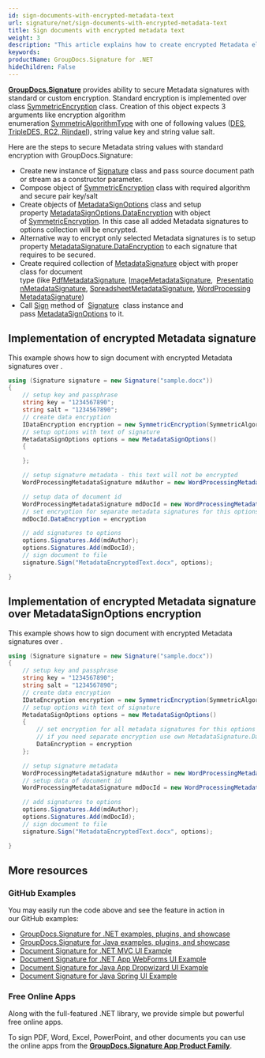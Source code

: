 ```yaml
---
id: sign-documents-with-encrypted-metadata-text
url: signature/net/sign-documents-with-encrypted-metadata-text
title: Sign documents with encrypted metadata text
weight: 3
description: "This article explains how to create encrypted Metadata electronic signature with GroupDocs.Signature API"
keywords: 
productName: GroupDocs.Signature for .NET
hideChildren: False
---
```

[**GroupDocs.Signature**](https://products.groupdocs.com/signature/net) provides ability to secure Metadata signatures with standard or custom encryption. Standard encryption is implemented over class [SymmetricEncryption](https://reference.groupdocs.com/signature/net/groupdocs.signature.domain.extensions/symmetricencryption) class. Creation of this object expects 3 arguments like encryption algorithm enumeration [SymmetricAlgorithmType](https://reference.groupdocs.com/signature/net/groupdocs.signature.domain.extensions/symmetricalgorithmtype) with one of following values ([DES, TripleDES, RC2, Rijndael](https://reference.groupdocs.com/signature/net/groupdocs.signature.domain.extensions/symmetricalgorithmtype)), string value key and string value salt.

Here are the steps to secure Metadata string values with standard encryption with GroupDocs.Signature:

* Create new instance of [Signature](https://reference.groupdocs.com/signature/net/groupdocs.signature/signature) class and pass source document path or stream as a constructor parameter.
* Compose object of [SymmetricEncryption](https://reference.groupdocs.com/signature/net/groupdocs.signature.domain.extensions/symmetricencryption) class with required algorithm and secure pair key/salt
* Create objects of [MetadataSignOptions](https://reference.groupdocs.com/signature/net/groupdocs.signature.options/metadatasignoptions) class and setup property [MetadataSignOptions.DataEncryption](https://reference.groupdocs.com/signature/net/groupdocs.signature.options/metadatasignoptions/dataencryption) with object of [SymmetricEncryption](https://reference.groupdocs.com/signature/net/groupdocs.signature.domain.extensions/symmetricencryption). In this case all added Metadata signatures to options collection will be encrypted.
* Alternative way to encrypt only selected Metadata signatures is to setup property [MetadataSignature.DataEncryption](https://reference.groupdocs.com/signature/net/groupdocs.signature.domain/metadatasignature/dataencryption) to each signature that requires to be secured.
* Create required collection of [MetadataSignature](https://reference.groupdocs.com/signature/net/groupdocs.signature.domain/metadatasignature) object with proper class for document type (like [PdfMetadataSignature](https://reference.groupdocs.com/signature/net/groupdocs.signature.domain/pdfmetadatasignature), [ImageMetadataSignature](https://reference.groupdocs.com/signature/net/groupdocs.signature.domain/imagemetadatasignature),  [PresentationMetadataSignature](https://reference.groupdocs.com/signature/net/groupdocs.signature.domain/presentationmetadatasignature), [SpreadsheetMetadataSignature](https://reference.groupdocs.com/signature/net/groupdocs.signature.domain/spreadsheetmetadatasignature), [WordProcessingMetadataSignature](https://reference.groupdocs.com/signature/net/groupdocs.signature.domain/wordprocessingmetadatasignature))
* Call [Sign](https://reference.groupdocs.com/signature/net/groupdocs.signature/signature/sign/) method of  [Signature](https://reference.groupdocs.com/signature/net/groupdocs.signature/signature)  class instance and pass [MetadataSignOptions](https://reference.groupdocs.com/signature/net/groupdocs.signature.options/metadatasignoptions) to it.

## Implementation of encrypted Metadata signature

This example shows how to sign document with encrypted Metadata signatures over .

```csharp
using (Signature signature = new Signature("sample.docx"))
{
    // setup key and passphrase
    string key = "1234567890";
    string salt = "1234567890";
    // create data encryption
    IDataEncryption encryption = new SymmetricEncryption(SymmetricAlgorithmType.Rijndael, key, salt);
    // setup options with text of signature
    MetadataSignOptions options = new MetadataSignOptions()
    {

    };

    // setup signature metadata - this text will not be encrypted
    WordProcessingMetadataSignature mdAuthor = new WordProcessingMetadataSignature("Author", "Mr.Scherlock Holmes");

    // setup data of document id
    WordProcessingMetadataSignature mdDocId = new WordProcessingMetadataSignature("DocumentId", Guid.NewGuid().ToString());
    // set encryption for separate metadata signatures for this options
    mdDocId.DataEncryption = encryption

    // add signatures to options
    options.Signatures.Add(mdAuthor);
    options.Signatures.Add(mdDocId);
    // sign document to file
    signature.Sign("MetadataEncryptedText.docx", options);

}
```

## Implementation of encrypted Metadata signature over MetadataSignOptions encryption

This example shows how to sign document with encrypted Metadata signatures over .

```csharp
using (Signature signature = new Signature("sample.docx"))
{
    // setup key and passphrase
    string key = "1234567890";
    string salt = "1234567890";
    // create data encryption
    IDataEncryption encryption = new SymmetricEncryption(SymmetricAlgorithmType.Rijndael, key, salt);
    // setup options with text of signature
    MetadataSignOptions options = new MetadataSignOptions()
    {
        // set encryption for all metadata signatures for this options
        // if you need separate encryption use own MetadataSignature.DataEncryption property
        DataEncryption = encryption
    };

    // setup signature metadata
    WordProcessingMetadataSignature mdAuthor = new WordProcessingMetadataSignature("Author", "Mr.Scherlock Holmes");
    // setup data of document id
    WordProcessingMetadataSignature mdDocId = new WordProcessingMetadataSignature("DocumentId", Guid.NewGuid().ToString());

    // add signatures to options
    options.Signatures.Add(mdAuthor);
    options.Signatures.Add(mdDocId);
    // sign document to file
    signature.Sign("MetadataEncryptedText.docx", options);

}
```

## More resources

### GitHub Examples

You may easily run the code above and see the feature in action in our GitHub examples:

* [GroupDocs.Signature for .NET examples, plugins, and showcase](https://github.com/groupdocs-signature/GroupDocs.Signature-for-.NET)
* [GroupDocs.Signature for Java examples, plugins, and showcase](https://github.com/groupdocs-signature/GroupDocs.Signature-for-Java)
* [Document Signature for .NET MVC UI Example](https://github.com/groupdocs-signature/GroupDocs.Signature-for-.NET-MVC)
* [Document Signature for .NET App WebForms UI Example](https://github.com/groupdocs-signature/GroupDocs.Signature-for-.NET-WebForms)
* [Document Signature for Java App Dropwizard UI Example](https://github.com/groupdocs-signature/GroupDocs.Signature-for-Java-Dropwizard)
* [Document Signature for Java Spring UI Example](https://github.com/groupdocs-signature/GroupDocs.Signature-for-Java-Spring)

### Free Online Apps

Along with the full-featured .NET library, we provide simple but powerful free online apps.

To sign PDF, Word, Excel, PowerPoint, and other documents you can use the online apps from the **[GroupDocs.Signature App Product Family](https://products.groupdocs.app/signature/family)**.
